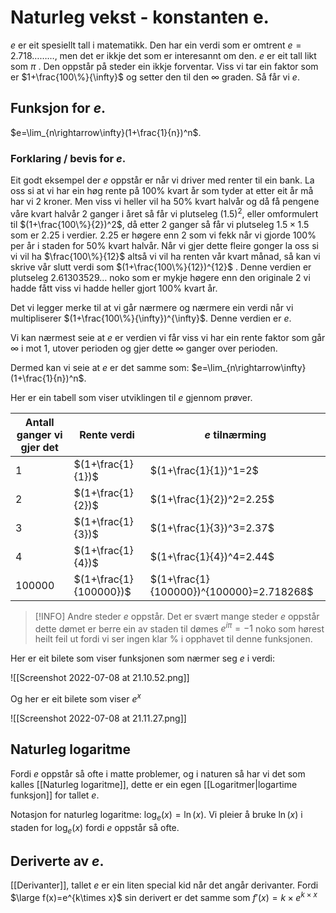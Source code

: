 # Naturleg vekst - konstanten e.

$e$ er eit spesiellt tall i matematikk. Den har ein verdi som er omtrent $e=2.718………$, men det er ikkje det som er interesannt om den.
$e$ er eit tall likt som $\pi$ . Den oppstår på steder ein ikkje forventar. 
Viss vi tar ein faktor som er $1+\frac{100\%}{\infty}$ og setter den til den $\infty$ graden. Så får vi $e$. 


## Funksjon for $e$.

$e=\lim_{n\rightarrow\infty}(1+\frac{1}{n})^n$.

### Forklaring / bevis for $e$.

Eit godt eksempel der $e$ oppstår er når vi driver med renter til ein bank.
La oss si at vi har ein høg rente på $100\%$ kvart år som tyder at etter eit år må har vi $2$ kroner. Men viss vi heller vil ha $50\%$ kvart halvår og då få pengene våre kvart halvår 2 ganger i året så får vi plutseleg $(1.5)^2$, eller omformulert til $(1+\frac{100\%}{2})^2$, då etter 2 ganger så får vi plutseleg $1.5\times1.5$ som er $2.25$ i verdier. $2.25$ er høgere enn $2$ som vi fekk når vi gjorde $100\%$ per år i staden for $50\%$ kvart halvår. Når vi gjer dette fleire gonger la oss si vi vil ha $\frac{100\%}{12}$ altså vi vil ha renten vår kvart månad, så kan vi skrive vår slutt verdi som $(1+\frac{100\%}{12})^{12}$ . Denne verdien er plutseleg $2.61303529…$ noko som er mykje høgere enn den originale $2$ vi hadde fått viss vi hadde heller gjort $100\%$ kvart år. 

Det vi legger merke til at vi går nærmere og nærmere ein verdi når vi multipliserer $(1+\frac{100\%}{\infty})^{\infty}$. Denne verdien er $e$.

Vi kan nærmest seie at $e$ er verdien vi får viss vi har ein rente faktor som går $\infty$ i mot $1$, utover perioden og gjer dette $\infty$ ganger over perioden. 

Dermed kan vi seie at $e$ er det samme som:
$e=\lim_{n\rightarrow\infty}(1+\frac{1}{n})^n$. 



Her er ein tabell som viser utviklingen til $e$ gjennom prøver.

| Antall ganger vi gjer det | Rente verdi            | $e$ tilnærming                         |
|---------------------------|------------------------|----------------------------------------|
| 1                         | $(1+\frac{1}{1})$      | $(1+\frac{1}{1})^1=2$                  |
| 2                         | $(1+\frac{1}{2})$      | $(1+\frac{1}{2})^2=2.25$               |
| 3                         | $(1+\frac{1}{3})$      | $(1+\frac{1}{3})^3=2.37$               |
| 4                         | $(1+\frac{1}{4})$      | $(1+\frac{1}{4})^4=2.44$               |
| 100000                    | $(1+\frac{1}{100000})$ | $(1+\frac{1}{100000})^{100000}=2.718268$ |


>[!INFO] Andre steder $e$ oppstår.
>Det er svært mange steder $e$ oppstår dette dømet er berre ein av staden til dømes $e^{i\pi}=-1$ noko som hørest heilt feil ut fordi vi ser ingen klar $\%$ i opphavet til denne funksjonen.


Her er eit bilete som viser funksjonen som nærmer seg $e$ i verdi:

![[Screenshot 2022-07-08 at 21.10.52.png]]


Og her er eit bilete som viser $e^x$

![[Screenshot 2022-07-08 at 21.11.27.png]]


## Naturleg logaritme
Fordi $e$ oppstår så ofte i matte problemer, og i naturen så har vi det som kalles  [[Naturleg logaritme]], dette er ein egen [[Logaritmer|logartime funksjon]] for tallet $e$. 

Notasjon for naturleg logaritme:
$\log_e(x)=\ln(x)$.
Vi pleier å bruke $\ln(x)$ i staden for $\log_e(x)$ fordi $e$ oppstår så ofte.



## Deriverte av $e$.
[[Derivanter]], tallet $e$  er ein liten special kid når det angår derivanter.
Fordi 
$\large f(x)=e^{k\times x}$ sin derivert er det samme som $f'(x)=k\times e^{k\times x}$





